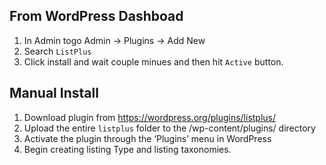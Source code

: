 
## From WordPress Dashboad
1. In Admin togo Admin -> Plugins -> Add New
2. Search `ListPlus`
3. Click install and wait couple minues and then hit `Active`  button.

## Manual Install
1. Download plugin from https://wordpress.org/plugins/listplus/
2. Upload the entire `listplus` folder to the /wp-content/plugins/ directory
3. Activate the plugin through the ‘Plugins’ menu in WordPress
4. Begin creating listing Type and listing taxonomies.